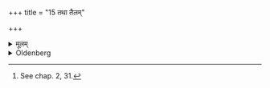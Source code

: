 +++
title = "15 तथा तैलम्"

+++

<details><summary>मूलम्</summary>

तथा तैलम् १५
</details>

<details><summary>Oldenberg</summary>

15. [^7]  In the same way (he offers) the oil (to the fathers);


[^7]:  See chap. 2, 31.
</details>
